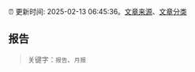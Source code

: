 :alarm_clock: 更新时间: 2025-02-13 06:45:36。[文章来源](/README.md)、[文章分类](/TAGS.md)

## 报告


> 关键字：`报告`、`月报`



